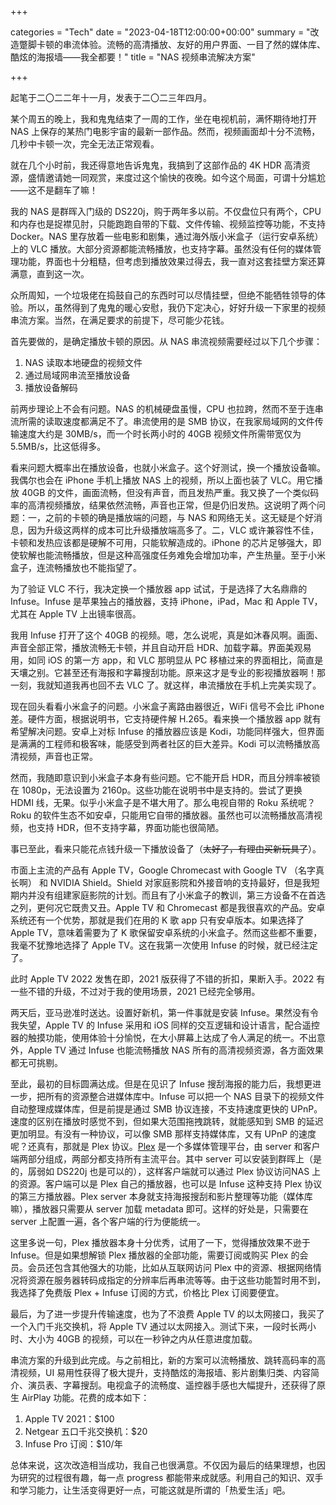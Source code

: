 +++

categories = "Tech"
date = "2023-04-18T12:00:00+00:00"
summary = "改造蹩脚卡顿的串流体验。流畅的高清播放、友好的用户界面、一目了然的媒体库、酷炫的海报墙——我全都要！"
title = "NAS 视频串流解决方案"

+++

起笔于二〇二二年十一月，发表于二〇二三年四月。

某个周五的晚上，我和鬼鬼结束了一周的工作，坐在电视机前，满怀期待地打开 NAS 上保存的某热门电影宇宙的最新一部作品。然而，视频画面却十分不流畅，几秒中卡顿一次，完全无法正常观看。

就在几个小时前，我还得意地告诉鬼鬼，我搞到了这部作品的 4K HDR 高清资源，盛情邀请她一同观赏，来度过这个愉快的夜晚。如今这个局面，可谓十分尴尬——这不是翻车了嘛！

我的 NAS 是群晖入门级的 DS220j，购于两年多以前。不仅盘位只有两个，CPU 和内存也是捉襟见肘，只能跑跑自带的下载、文件传输、视频监控等功能，不支持 Docker。NAS 里存放着一些电影和剧集，通过海外版小米盒子（运行安卓系统）上的 VLC 播放。大部分资源都能流畅播放，也支持字幕。虽然没有任何的媒体管理功能，界面也十分粗糙，但考虑到播放效果过得去，我一直对这套挂壁方案还算满意，直到这一次。

众所周知，一个垃圾佬在捣鼓自己的东西时可以尽情挂壁，但绝不能牺牲领导的体验。所以，虽然得到了鬼鬼的暖心安慰，我仍下定决心，好好升级一下家里的视频串流方案。当然，在满足要求的前提下，尽可能少花钱。

首先要做的，是确定播放卡顿的原因。从 NAS 串流视频需要经过以下几个步骤：

1. NAS 读取本地硬盘的视频文件
1. 通过局域网串流至播放设备
1. 播放设备解码

前两步理论上不会有问题。NAS 的机械硬盘虽慢，CPU 也拉跨，然而不至于连串流所需的读取速度都满足不了。串流使用的是 SMB 协议，在我家局域网的文件传输速度大约是 30MB/s，而一个时长两小时的 40GB 视频文件所需带宽仅为 5.5MB/s，比这低得多。 

看来问题大概率出在播放设备，也就小米盒子。这个好测试，换一个播放设备嘛。我偶尔也会在 iPhone 手机上播放 NAS 上的视频，所以上面也装了 VLC。用它播放 40GB 的文件，画面流畅，但没有声音，而且发热严重。我又换了一个类似码率的高清视频播放，结果依然流畅，声音也正常，但是仍旧发热。这说明了两个问题：一，之前的卡顿的确是播放端的问题，与 NAS 和网络无关。这无疑是个好消息，因为升级这两样的成本可比升级播放端高多了。二，VLC 或许兼容性不佳，卡顿和发热应该都是硬解不可用，只能软解造成的。iPhone 的芯片足够强大，即使软解也能流畅播放，但是这种高强度任务难免会增加功率，产生热量。至于小米盒子，连流畅播放也不能指望了。

为了验证 VLC 不行，我决定换一个播放器 app 试试，于是选择了大名鼎鼎的 Infuse。Infuse 是苹果独占的播放器，支持 iPhone，iPad，Mac 和 Apple TV，尤其在 Apple TV 上出镜率很高。

我用 Infuse 打开了这个 40GB 的视频。嗯，怎么说呢，真是如沐春风啊。画面、声音全部正常，播放流畅无卡顿，并且自动开启 HDR、加载字幕。界面美观易用，如同 iOS 的第一方 app，和 VLC 那明显从 PC 移植过来的界面相比，简直是天壤之别。它甚至还有海报和字幕搜刮功能。原来这才是专业的影视播放器啊！那一刻，我就知道我再也回不去 VLC 了。就这样，串流播放在手机上完美实现了。

现在回头看看小米盒子的问题。小米盒子离路由器很近，WiFi 信号不会比 iPhone差。硬件方面，根据说明书，它支持硬件解 H.265。看来换一个播放器 app 就有希望解决问题。安卓上对标 Infuse 的播放器应该是 Kodi，功能同样强大，但界面是满满的工程师和极客味，能感受到两者社区的巨大差异。Kodi 可以流畅播放高清视频，声音也正常。

然而，我随即意识到小米盒子本身有些问题。它不能开启 HDR，而且分辨率被锁在 1080p，无法设置为 2160p。这些功能在说明书中是支持的。尝试了更换 HDMI 线，无果。似乎小米盒子是不堪大用了。那么电视自带的 Roku 系统呢？Roku 的软件生态不如安卓，只能用它自带的播放器。虽然也可以流畅播放高清视频，也支持 HDR，但不支持字幕，界面功能也很简陋。

事已至此，看来只能花点钱升级一下播放设备了（<del>太好了，有理由买新玩具了</del>）。

市面上主流的产品有 Apple TV，Google Chromecast with Google TV （名字真长啊） 和 NVIDIA Shield。Shield 对家庭影院和外接音响的支持最好，但是我短期内并没有组建家庭影院的计划。而且有了小米盒子的教训，第三方设备不在首选之列，更何况它既贵又丑。Apple TV 和 Chromecast 都是我很喜欢的产品。安卓系统还有一个优势，那就是我们在用的 K 歌 app 只有安卓版本。如果选择了 Apple TV，意味着需要为了 K 歌保留安卓系统的小米盒子。然而这些都不重要，我毫不犹豫地选择了 Apple TV。这在我第一次使用 Infuse 的时候，就已经注定了。

此时 Apple TV 2022 发售在即，2021 版获得了不错的折扣，果断入手。2022 有一些不错的升级，不过对于我的使用场景，2021 已经完全够用。

两天后，亚马逊准时送达。设置好新机，第一件事就是安装 Infuse。果然没有令我失望，Apple TV 的 Infuse 采用和 iOS 同样的交互逻辑和设计语言，配合遥控器的触摸功能，使用体验十分愉悦，在大小屏幕上达成了令人满足的统一。不出意外，Apple TV 通过 Infuse 也能流畅播放 NAS 所有的高清视频资源，各方面效果都无可挑剔。

至此，最初的目标圆满达成。但是在见识了 Infuse 搜刮海报的能力后，我想更进一步，把所有的资源整合进媒体库中。Infuse 可以把一个 NAS 目录下的视频文件自动整理成媒体库，但是前提是通过 SMB 协议连接，不支持速度更快的 UPnP。速度的区别在播放时感觉不到，但如果大范围拖拽跳转，就能感知到 SMB 的延迟更加明显。有没有一种协议，可以像 SMB 那样支持媒体库，又有 UPnP 的速度呢？还真有，那就是 Plex 协议。[Plex](https://www.plex.tv/) 是一个多媒体管理平台，由 server 和客户端两部分组成，两部分都支持所有主流平台。其中 server 可以安装到群晖上（是的，孱弱如 DS220j 也是可以的），这样客户端就可以通过 Plex 协议访问NAS 上的资源。客户端可以是 Plex 自己的播放器，也可以是 Infuse 这种支持 Plex 协议的第三方播放器。Plex server 本身就支持海报搜刮和影片整理等功能（媒体库嘛），播放器只需要从 server 加载 metadata 即可。这样的好处是，只需要在 server 上配置一遍，各个客户端的行为便能统一。



这里多说一句，Plex 播放器本身十分优秀，试用了一下，觉得播放效果不逊于 Infuse。但是如果想解锁 Plex 播放器的全部功能，需要订阅或购买 Plex 的会员。会员还包含其他强大的功能，比如从互联网访问 Plex 中的资源、根据网络情况将资源在服务器转码成指定的分辨率后再串流等等。由于这些功能暂时用不到，我选择了免费版 Plex + Infuse 订阅的方式，价格比 Plex 订阅要便宜。

最后，为了进一步提升传输速度，也为了不浪费 Apple TV 的以太网接口，我买了一个入门千兆交换机，将 Apple TV 通过以太网接入。测试下来，一段时长两小时、大小为 40GB 的视频，可以在一秒钟之内从任意进度加载。

串流方案的升级到此完成。与之前相比，新的方案可以流畅播放、跳转高码率的高清视频，UI 易用性获得了极大提升，支持酷炫的海报墙、影片剧集归类、内容简介、演员表、字幕搜刮。电视盒子的流畅度、遥控器手感也大幅提升，还获得了原生 AirPlay 功能。花费的成本如下：

1. Apple TV 2021：$100
1. Netgear 五口千兆交换机：$20
1. Infuse Pro 订阅：$10/年

总体来说，这次改造相当成功，我自己也很满意。不仅因为最后的结果理想，也因为研究的过程很有趣，每一点 progress 都能带来成就感。利用自己的知识、双手和学习能力，让生活变得更好一点，可能这就是所谓的「热爱生活」吧。




